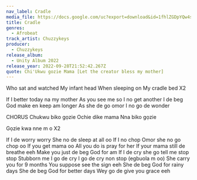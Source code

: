 ```yaml
---
nav_label: Cradle
media_file: https://docs.google.com/uc?export=download&id=1fhlZGDpYQw4sbSgnV5VNc9D5FmBsycyj
title: Cradle
genres:
  - Afrobeat
track_artist: Chuzzykeys
producer:
  - Chuzzykeys
release_album:
  - Unity Album 2022
release_year: 2022-09-28T21:52:42.267Z
quote: Chi'Ukwu gozie Mama [Let the creator bless my mother]
---
```

Who sat and watched
My infant head
When sleeping on
My cradle bed
X2

If I better today na my mother
As you see me so I no get another
I de beg God make en keep am longer
As she de go omor I no go de wonder

CHORUS
Chukwu biko gọzie
Ochie dike mama
Nna biko gọzie

Gọzie kwa nne m o
X2

If I de worry worry
She no de sleep at all oo
If I no chop
Omor she no go chop oo
If you get mama oo
All you do is pray for her
If your mama still de breathe eeh
Make you just de beg God for am
If I de cry she go tell me stop stop
Stubborn me I go de cry
I go de cry non stop (egbuola m oo)
She carry you for 9 months
You suppose see the sign eeh
She de beg God for rainy days
She de beg God for better days
Wey go de give you grace eeh